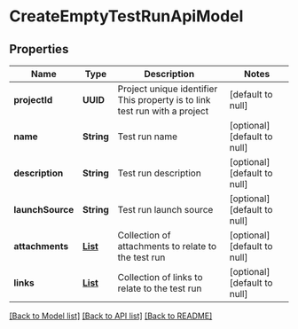 # CreateEmptyTestRunApiModel
## Properties

| Name | Type | Description | Notes |
|------------ | ------------- | ------------- | -------------|
| **projectId** | **UUID** | Project unique identifier              This property is to link test run with a project | [default to null] |
| **name** | **String** | Test run name | [optional] [default to null] |
| **description** | **String** | Test run description | [optional] [default to null] |
| **launchSource** | **String** | Test run launch source | [optional] [default to null] |
| **attachments** | [**List**](AssignAttachmentApiModel.md) | Collection of attachments to relate to the test run | [optional] [default to null] |
| **links** | [**List**](CreateLinkApiModel.md) | Collection of links to relate to the test run | [optional] [default to null] |

[[Back to Model list]](../README.md#documentation-for-models) [[Back to API list]](../README.md#documentation-for-api-endpoints) [[Back to README]](../README.md)

